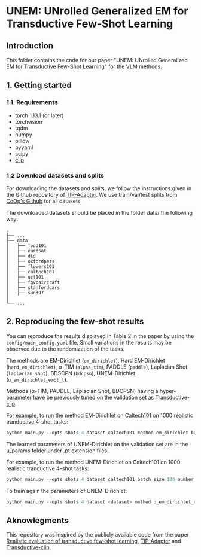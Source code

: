 # UNEM: UNrolled Generalized EM for Transductive Few-Shot Learning


##  Introduction
This folder contains the code for our paper "UNEM: UNrolled Generalized EM for Transductive Few-Shot Learning" for the VLM methods.

## 1. Getting started

### 1.1. Requirements

- torch 1.13.1 (or later)
- torchvision 
- tqdm
- numpy
- pillow
- pyyaml
- scipy
- [clip](https://github.com/openai/CLIP)


### 1.2 Download datasets and splits
For downloading the datasets and splits, we follow the instructions given in the Github repository of [TIP-Adapter](https://github.com/gaopengcuhk/Tip-Adapter). We use train/val/test splits from [CoOp's Github](https://github.com/KaiyangZhou/CoOp) for all datasets.

The downloaded datasets should be placed in the folder data/ the following way:

    .
    ├── ...
    ├── data           
    │   ├── food101       
    │   ├── eurosat       
    │   ├── dtd       
    │   ├── oxfordpets       
    │   ├── flowers101     
    │   ├── caltech101      
    │   ├── ucf101       
    │   ├── fgvcaircraft                
    │   ├── stanfordcars      
    │   ├── sun397        
    │                 
    └── ...


## 2. Reproducing the few-shot results

You can reproduce the results displayed in Table 2 in the paper by using the ```config/main_config.yaml``` file. Small variations in the results may be observed due to the randomization of the tasks.

The methods are EM-Dirichlet (```em_dirichlet```), Hard EM-Dirichlet (```hard_em_dirichlet```), $\alpha$-TIM (```alpha_tim```), PADDLE (```paddle```), Laplacian Shot (```laplacian_shot```), BDSCPN (```bdcpsn```), UNEM-Dirichlet (```u_em_dirichlet_embt_l```).

Methods ($\alpha$-TIM, PADDLE, Laplacian Shot, BDCPSN) having a hyper-parameter have be previously tuned on the validation set as [Transductive-clip](https://github.com/SegoleneMartin/transductive-CLIP).

For example, to run the method EM-Dirichlet on Caltech101 on 1000 realistic tranductive 4-shot tasks: 
```python
python main.py --opts shots 4 dataset caltech101 method em_dirichlet batch_size 100 number_tasks 1000 use_softmax_feature True
```

The learned parameters of UNEM-Dirichlet on the validation set are in the u_params folder under .pt extension files.

For example, to run the method UNEM-Dirichlet on Caltech101 on 1000 realistic tranductive 4-shot tasks: 
```python
python main.py --opts shots 4 dataset caltech101 batch_size 100 number_tasks 1000 method u_em_dirichlet_embt_l u_train False
```

To train again the parameters of UNEM-Dirichlet:
```python
python main.py --opts shots 4 dataset <dataset> method u_em_dirichlet_embt_l u_train True
```



## Aknowlegments
This repository was inspired by the publicly available code from the paper [Realistic evaluation of transductive few-shot learning](https://github.com/oveilleux/Realistic_Transductive_Few_Shot), [TIP-Adapter](https://github.com/gaopengcuhk/Tip-Adapter) and [Transductive-clip](https://github.com/SegoleneMartin/transductive-CLIP).





